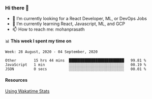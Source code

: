 ### Hi there 👋

- 🔭 I’m currently looking for a React Developer, ML, or DevOps Jobs
- 🌱 I’m currently learning React, Javascript, ML, and GCP
- 📫 How to reach me: mohanprasath

📊 **This week I spent my time on**
<!--START_SECTION:waka-->
```text
Week: 28 August, 2020 - 04 September, 2020

Other        15 hrs 44 mins  █████████████████████████   99.81 % 
JavaScript   1 min           ░░░░░░░░░░░░░░░░░░░░░░░░░   00.19 % 
JSON         0 secs          ░░░░░░░░░░░░░░░░░░░░░░░░░   00.01 % 
```
<!--END_SECTION:waka-->

#### Resources
[Using Wakatime Stats](https://github.com/marketplace/actions/waka-readme)
